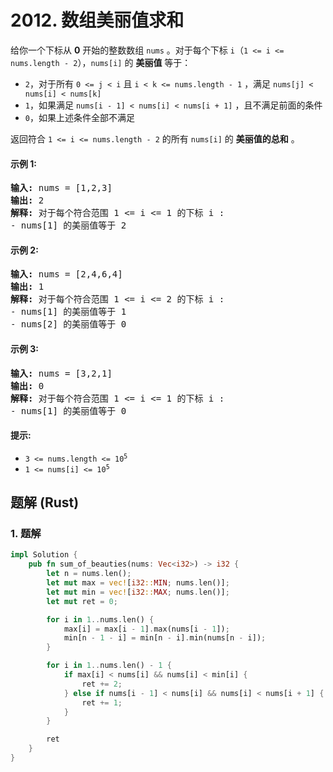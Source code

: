 # 2012. 数组美丽值求和
给你一个下标从 **0** 开始的整数数组 `nums` 。对于每个下标 `i`（`1 <= i <= nums.length - 2`），`nums[i]` 的 **美丽值** 等于：

* `2`，对于所有 `0 <= j < i` 且 `i < k <= nums.length - 1` ，满足 `nums[j] < nums[i] < nums[k]`
* `1`，如果满足 `nums[i - 1] < nums[i] < nums[i + 1]` ，且不满足前面的条件
* `0`，如果上述条件全部不满足

返回符合 `1 <= i <= nums.length - 2` 的所有 `nums[i]` 的 **美丽值的总和** 。

#### 示例 1:
<pre>
<strong>输入:</strong> nums = [1,2,3]
<strong>输出:</strong> 2
<strong>解释:</strong> 对于每个符合范围 1 <= i <= 1 的下标 i :
- nums[1] 的美丽值等于 2
</pre>

#### 示例 2:
<pre>
<strong>输入:</strong> nums = [2,4,6,4]
<strong>输出:</strong> 1
<strong>解释:</strong> 对于每个符合范围 1 <= i <= 2 的下标 i :
- nums[1] 的美丽值等于 1
- nums[2] 的美丽值等于 0
</pre>

#### 示例 3:
<pre>
<strong>输入:</strong> nums = [3,2,1]
<strong>输出:</strong> 0
<strong>解释:</strong> 对于每个符合范围 1 <= i <= 1 的下标 i :
- nums[1] 的美丽值等于 0
</pre>

#### 提示:
* <code>3 <= nums.length <= 10<sup>5</sup></code>
* <code>1 <= nums[i] <= 10<sup>5</sup></code>

## 题解 (Rust)

### 1. 题解
```Rust
impl Solution {
    pub fn sum_of_beauties(nums: Vec<i32>) -> i32 {
        let n = nums.len();
        let mut max = vec![i32::MIN; nums.len()];
        let mut min = vec![i32::MAX; nums.len()];
        let mut ret = 0;

        for i in 1..nums.len() {
            max[i] = max[i - 1].max(nums[i - 1]);
            min[n - 1 - i] = min[n - i].min(nums[n - i]);
        }

        for i in 1..nums.len() - 1 {
            if max[i] < nums[i] && nums[i] < min[i] {
                ret += 2;
            } else if nums[i - 1] < nums[i] && nums[i] < nums[i + 1] {
                ret += 1;
            }
        }

        ret
    }
}
```
